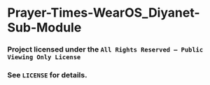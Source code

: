 # Prayer-Times-WearOS_Diyanet-Sub-Module

### Project licensed under the `All Rights Reserved – Public Viewing Only License`
### See `LICENSE` for details.
